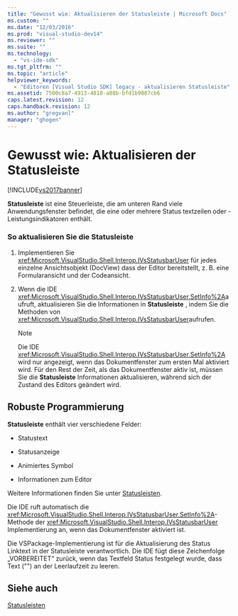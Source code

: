 ```yaml
---
title: "Gewusst wie: Aktualisieren der Statusleiste | Microsoft Docs"
ms.custom: ""
ms.date: "12/03/2016"
ms.prod: "visual-studio-dev14"
ms.reviewer: ""
ms.suite: ""
ms.technology: 
  - "vs-ide-sdk"
ms.tgt_pltfrm: ""
ms.topic: "article"
helpviewer_keywords: 
  - "Editoren [Visual Studio SDK] legacy - aktualisieren Statusleiste"
ms.assetid: 7500c8a7-4913-4818-a88b-bfd1b9887cb6
caps.latest.revision: 12
caps.handback.revision: 12
ms.author: "gregvanl"
manager: "ghogen"
---
```

# Gewusst wie: Aktualisieren der Statusleiste
[!INCLUDE[vs2017banner](../code-quality/includes/vs2017banner.md)]

**Statusleiste** ist eine Steuerleiste, die am unteren Rand viele Anwendungsfenster befindet, die eine oder mehrere Status textzeilen oder \- Leistungsindikatoren enthält.  
  
### So aktualisieren Sie die Statusleiste  
  
1.  Implementieren Sie <xref:Microsoft.VisualStudio.Shell.Interop.IVsStatusbarUser> für jedes einzelne Ansichtsobjekt \(DocView\) dass der Editor bereitstellt, z. B. eine Formularansicht und der Codeansicht.  
  
2.  Wenn die IDE <xref:Microsoft.VisualStudio.Shell.Interop.IVsStatusbarUser.SetInfo%2A>aufruft, aktualisieren Sie die Informationen in **Statusleiste** , indem Sie die Methoden von <xref:Microsoft.VisualStudio.Shell.Interop.IVsStatusbarUser>aufrufen.  
  
    > [!NOTE]
    >  Die IDE <xref:Microsoft.VisualStudio.Shell.Interop.IVsStatusbarUser.SetInfo%2A> wird nur angezeigt, wenn das Dokumentfenster zum ersten Mal aktiviert wird.  Für den Rest der Zeit, als das Dokumentfenster aktiv ist, müssen Sie die **Statusleiste** Informationen aktualisieren, während sich der Zustand des Editors geändert wird.  
  
## Robuste Programmierung  
 **Statusleiste** enthält vier verschiedene Felder:  
  
-   Statustext  
  
-   Statusanzeige  
  
-   Animiertes Symbol  
  
-   Informationen zum Editor  
  
 Weitere Informationen finden Sie unter [Statusleisten](/visual-cpp/mfc/status-bars).  
  
 Die IDE ruft automatisch die <xref:Microsoft.VisualStudio.Shell.Interop.IVsStatusbarUser.SetInfo%2A>\-Methode der <xref:Microsoft.VisualStudio.Shell.Interop.IVsStatusbarUser> Implementierung an, wenn das Dokumentfenster aktiviert ist.  
  
 Die VSPackage\-Implementierung ist für die Aktualisierung des Status Linktext in der Statusleiste verantwortlich.  Die IDE fügt diese Zeichenfolge „VORBEREITET“ zurück, wenn das Textfeld Status festgelegt wurde, dass Text \(""\) an der Leerlaufzeit zu leeren.  
  
## Siehe auch  
 [Statusleisten](/visual-cpp/mfc/status-bars)